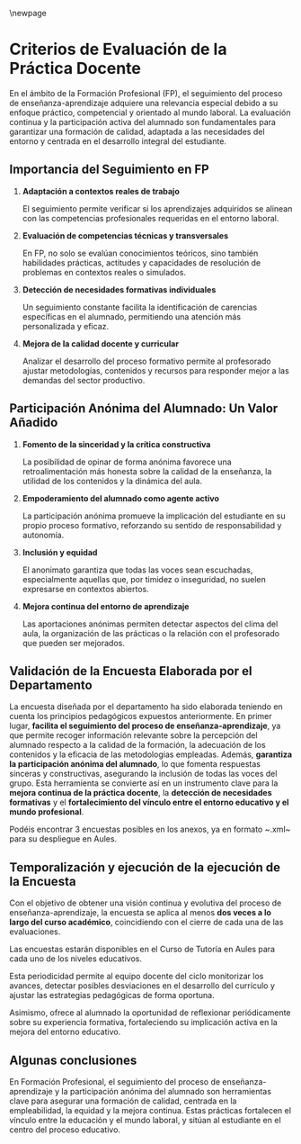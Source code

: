 
\newpage


# Criterios de Evaluación de la Práctica Docente


En el ámbito de la Formación Profesional (FP), el seguimiento del proceso de enseñanza-aprendizaje adquiere una relevancia especial debido a su enfoque práctico, competencial y orientado al mundo laboral. 
La evaluación continua y la participación activa del alumnado son fundamentales para garantizar una formación de calidad, adaptada a las necesidades del entorno y centrada en el desarrollo integral del estudiante.

## Importancia del Seguimiento en FP

1. **Adaptación a contextos reales de trabajo**

   El seguimiento permite verificar si los aprendizajes adquiridos se alinean 
   con las competencias profesionales requeridas en el entorno laboral.

2. **Evaluación de competencias técnicas y transversales**
   
   En FP, no solo se evalúan conocimientos teóricos, sino también habilidades prácticas, 
   actitudes y capacidades de resolución de problemas en contextos reales o simulados.

3. **Detección de necesidades formativas individuales**

   Un seguimiento constante facilita la identificación de carencias 
   específicas en el alumnado, permitiendo una atención más personalizada y eficaz.

4. **Mejora de la calidad docente y curricular**

   Analizar el desarrollo del proceso formativo permite al profesorado 
   ajustar metodologías, contenidos y recursos para responder mejor a las demandas del sector productivo.

## Participación Anónima del Alumnado: Un Valor Añadido

1. **Fomento de la sinceridad y la crítica constructiva**

   La posibilidad de opinar de forma anónima favorece una retroalimentación 
   más honesta sobre la calidad de la enseñanza, la utilidad de los contenidos y la dinámica del aula.

2. **Empoderamiento del alumnado como agente activo**

   La participación anónima promueve la implicación del estudiante 
   en su propio proceso formativo, reforzando su sentido de responsabilidad y autonomía.

3. **Inclusión y equidad**

   El anonimato garantiza que todas las voces sean escuchadas,
   especialmente aquellas que, por timidez o inseguridad, no suelen expresarse en contextos abiertos.

4. **Mejora continua del entorno de aprendizaje**

   Las aportaciones anónimas permiten detectar aspectos del clima del aula, 
   la organización de las prácticas o la relación con el profesorado que pueden ser mejorados.

## Validación de la Encuesta Elaborada por el Departamento

La encuesta diseñada por el departamento ha sido elaborada teniendo en cuenta los principios pedagógicos expuestos anteriormente. En primer lugar, **facilita el seguimiento del proceso de enseñanza-aprendizaje**, ya que permite recoger información relevante sobre la percepción del alumnado respecto a la calidad de la formación, la adecuación de los contenidos y la eficacia de las metodologías empleadas. Además, **garantiza la participación anónima del alumnado**, lo que fomenta respuestas sinceras y constructivas, asegurando la inclusión de todas las voces del grupo. Esta herramienta se convierte así en un instrumento clave para la **mejora continua de la práctica docente**, la **detección de necesidades formativas** y el **fortalecimiento del vínculo entre el entorno educativo y el mundo profesional**.

Podéis encontrar 3 encuestas posibles en los anexos, ya en formato ~.xml~ para su despliegue en Aules.

## Temporalización y ejecución de la ejecución de la Encuesta

Con el objetivo de obtener una visión continua y evolutiva del proceso de enseñanza-aprendizaje, 
la encuesta se aplica al menos **dos veces a lo largo del curso académico**, coincidiendo con el cierre de cada una de las evaluaciones. 

Las encuestas estarán disponibles en el Curso de Tutoría en Aules para cada uno de los niveles 
educativos.

Esta periodicidad permite al equipo docente del ciclo monitorizar los avances, detectar posibles desviaciones en el desarrollo del currículo 
y ajustar las estrategias pedagógicas de forma oportuna. 

Asimismo, ofrece al alumnado la oportunidad de reflexionar periódicamente sobre su experiencia formativa, 
fortaleciendo su implicación activa en la mejora del entorno educativo.

## Algunas conclusiones

En Formación Profesional, el seguimiento del proceso de enseñanza-aprendizaje y la participación anónima del alumnado 
son herramientas clave para asegurar una formación de calidad, centrada en la empleabilidad, 
la equidad y la mejora continua. Estas prácticas fortalecen el vínculo entre la educación 
y el mundo laboral, y sitúan al estudiante en el centro del proceso educativo.
